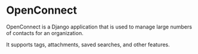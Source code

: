 OpenConnect
===========

OpenConnect is a Django application that is used to manage large numbers of contacts for an organization.

It supports tags, attachments, saved searches, and other features.
